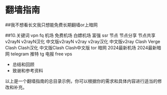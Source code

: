 # 翻墙指南
##我不想看长文我只想能免费长期翻墙or上暗网


##10.关键词
vpn fq 机场 免费机场 白嫖机场 富强 ssr 节点 节点分享 节点共享 v2rayN v2rayN汉化 中文版v2rayN v2ray v2ray汉化 中文版v2ray Clash Verge Clash Clash汉化 中文版Clash Clash中文版 tor 暗网 2024最新机场 2024最新暗网 telegram 推特 tg 电报 free vps
- 总结和回顾
- 致谢和参考资料

以上是一个翻墙指南的总目录示例，你可以根据你的需求和具体内容进行适当的修改和补充。
